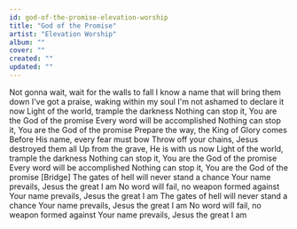```yaml
---
id: god-of-the-promise-elevation-worship
title: "God of the Promise"
artist: "Elevation Worship"
album: ""
cover: ""
created: ""
updated: ""
---
```


Not gonna wait, wait for the walls to fall
I know a name that will bring them down
I've got a praise, waking within my soul
I'm not ashamed to declare it now
Light of the world, trample the darkness
Nothing can stop it, You are the God of the promise
Every word will be accomplished
Nothing can stop it, You are the God of the promise
Prepare the way, the King of Glory comes
Before His name, every fear must bow
Throw off your chains, Jesus destroyed them all
Up from the grave, He is with us now
Light of the world, trample the darkness
Nothing can stop it, You are the God of the promise
Every word will be accomplished
Nothing can stop it, You are the God of the promise
[Bridge]
The gates of hell will never stand a chance
Your name prevails, Jesus the great I am
No word will fail, no weapon formed against
Your name prevails, Jesus the great I am
The gates of hell will never stand a chance
Your name prevails, Jesus the great I am
No word will fail, no weapon formed against
Your name prevails, Jesus the great I am